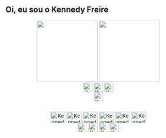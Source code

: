## Oi, eu sou o Kennedy Freire
<div align="center">
  <a href="https://github.com/kennedyfk">
  <img height="165em" src="https://github-readme-stats.vercel.app/api?username=kennedyfk&show_icons=true&theme=tokyonight&include_all_commits=true&count_private=true&bg_color=30,240b36,1f4037&text_color=fff&title_color=fff&custom_title=Status GitHub do Kennedy Freire&hide_border=hide"/></a>
  <a href="https://github.com/kennedyfk">
  <img height="165em" src="https://github-readme-stats.vercel.app/api/top-langs/?username=kennedyfk&layout=compact&langs_count=7&theme=tokyonight&bg_color=330,1f4037,240b36&text_color=fff&title_color=fff&custom_title=Linguagens mais usadas&hide_border=hide"/></a>
   
</div>
<div align="center"> 
  <div> 
  <a target="_blank" href="https://www.linkedin.com/in/kennedyfreire/"><img align="center" alt="Kennedy-linkedin" height="25" src="https://img.shields.io/badge/LinkedIn-1f4037?style=for-the-badge&logo=linkedin&logoColor=white" /></a>
  <a target="_blank" href="https://www.instagram.com/_kennedyfreire/"><img align="center" alt="Kennedy-Instagram" height="25" src="https://img.shields.io/badge/Instagram-1f4037?style=for-the-badge&logo=instagram&logoColor=white"></a>
  <a target="_blank" href="#"><img align="center" alt="Kennedy-Figma" height="25" src="https://img.shields.io/badge/Figma-1f4037?style=for-the-badge&logo=figma&logoColor=white"></a>
  <br><a href="#" target="_blank"><img align="center" alt="Kennedy-Email" height="25" src="https://img.shields.io/badge/kennedyfk@outlook.com-1f4037?style=for-the-badge&logo=Mail.Ru&logoColor=white"></a>
  </div>
</div>


##

<div align="center"> 
  <div class="tecnologias"> 
      <a href="https://github.com/kennedyfk">
    <img align="center" alt="Kennedy-vscode" height="30" width="40"  src="https://cdn.jsdelivr.net/gh/devicons/devicon/icons/vscode/vscode-original.svg" /></a>
    <a href="https://github.com/kennedyfk">
    <img align="center" alt="Kennedy-html" height="30" width="40"  src="https://cdn.jsdelivr.net/gh/devicons/devicon/icons/html5/html5-original.svg" /></a>
    <a href="https://github.com/kennedyfk">
    <img align="center" alt="Kennedy-css" height="30" width="40"  src="https://cdn.jsdelivr.net/gh/devicons/devicon/icons/css3/css3-original.svg" /></a>
    <a href="https://github.com/kennedyfk">
    <img align="center" alt="Kennedy-javascript" height="30" width="40"  src="https://cdn.jsdelivr.net/gh/devicons/devicon/icons/javascript/javascript-original.svg" /></a>
    <a href="https://github.com/kennedyfk">
    <img align="center" alt="Kennedy-python" height="30" width="40"  src="https://cdn.jsdelivr.net/gh/devicons/devicon/icons/python/python-original.svg" /></a>
    <a href="https://github.com/kennedyfk">
    <img align="center" alt="Kennedy-r" height="30" width="40"  src="https://cdn.jsdelivr.net/gh/devicons/devicon/icons/r/r-original.svg" /></a>
  </div>
 
  <div>
    <a href="https://github.com/kennedyfk"><img align="center" alt="Kennedy-excel" height="25" src="https://img.shields.io/badge/Microsoft_Excel-217346?style=for-the-badge&logo=microsoft-excel&logoColor=white"></a>
    <a href="https://github.com/kennedyfk"><img align="center" alt="Kennedy-VBA" height="25" src="https://img.shields.io/badge/VBA-217346?style=for-the-badge&logo=microsoft-excel&logoColor=white"></a>
    <a href="https://github.com/kennedyfk"><img align="center" alt="Kennedy-Power-Bi" height="25" src="https://img.shields.io/badge/Power_Bi-F2C811?style=for-the-badge&logo=power-bi&logoColor=white"></a>
    <a href="https://github.com/kennedyfk"><img align="center" alt="Kennedy-SQL" height="25" src="https://img.shields.io/badge/PL/SQL-880C4B?style=for-the-badge&logo=Databricks&logoColor=white"></a>
  </div>
</div>

